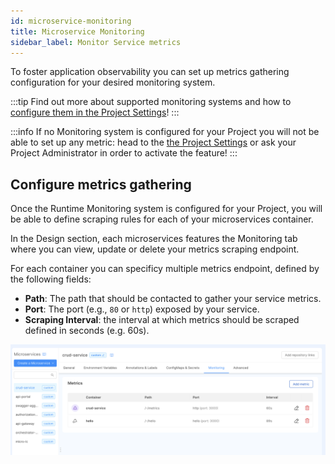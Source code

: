```yaml
---
id: microservice-monitoring
title: Microservice Monitoring
sidebar_label: Monitor Service metrics
---
```


To foster application observability you can set up metrics gathering configuration for your desired monitoring system.

:::tip
Find out more about supported monitoring systems and how to [configure them in the Project Settings](/console/project-configuration/project-settings.md#runtime)!
:::

:::info
If no Monitoring system is configured for your Project you will not be able to set up any metric: head to the [the Project Settings](/console/project-configuration/project-settings.md#runtime)
or ask your Project Administrator in order to activate the feature!
:::

## Configure metrics gathering

Once the Runtime Monitoring system is configured for your Project, you will be able to define scraping rules for each of your microservices container.

In the Design section, each microservices features the Monitoring tab where you can view, update or delete your metrics scraping endpoint.

For each container you can specificy multiple metrics endpoint, defined by the following fields:

* **Path**: The path that should be contacted to gather your service metrics.
* **Port**: The port (e.g., `80` or `http`) exposed by your service.
* **Scraping Interval**: the interval at which metrics should be scraped defined in seconds (e.g. 60s).

![Metrics Card](img/metrics-card.png)
